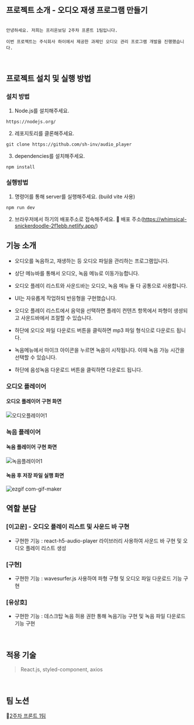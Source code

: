 <br>

## **프로젝트 소개 - 오디오 재생 프로그램 만들기**

```

안녕하세요. 저희는 프리온보딩 2주차 프론트 1팀입니다.

이번 프로젝트는 주식회사 하이에서 제공한 과제인 오디오 관리 프로그램 개발을 진행했습니다.

```

<br>

## 프로젝트 설치 및 실행 방법
### 설치 방법
1. Node.js를 설치해주세요.
```
https://nodejs.org/
```

2. 레포지토리를 클론해주세요. 
```
git clone https://github.com/sh-inv/audio_player
```

3. dependencies를 설치해주세요.
```
npm install
```

### 실행방법
1. 명령어를 통해 server를 실행해주세요. (build vite 사용)
```
npm run dev
```

2. 브라우저에서 하기의 배포주소로 접속해주세요.
📒 배포 주소(https://whimsical-snickerdoodle-2f1ebb.netlify.app/)

## 기능 소개

- 오디오를 녹음하고, 재생하는 등 오디오 파일을 관리하는 프로그램입니다.

- 상단 메뉴바를 통해서 오디오, 녹음 메뉴로 이동가능합니다.

- 오디오 플레이 리스트와 사운드바는 오디오, 녹음 메뉴 둘 다 공통으로 사용합니다.

- UI는 자유롭게 작업하되 반응형을 구현했습니다.

- 오디오 플레이 리스트에서 음악을 선택하면 플레이 컨텐츠 항목에서 파형이 생셩되고 사운드바에서 조절할 수 있습니다.

- 하단에 오디오 파일 다운로드 버튼을 클릭하면 mp3 파일 형식으로 다운로드 됩니다.

- 녹음메뉴에서 마이크 아이콘을 누르면 녹음이 시작됩니다. 이때 녹음 가능 시간을 선택할 수 있습니다.

- 하단에 음성녹음 다운로드 버튼을 클릭하면 다운로드 됩니다.

### 오디오 플레이어
#### 오디오 플레이어 구현 화면
![오디오플레이어1](https://user-images.githubusercontent.com/108816777/195650085-20463dbd-f92f-4f3e-8c04-bcf3cbd800b0.gif)

### 녹음 플레이어
#### 녹음 플레이어 구현 화면
![녹음플레이어1](https://user-images.githubusercontent.com/108816777/195650493-163027ef-6cf2-4425-bd5a-76d0d254ee95.gif)

#### 녹음 후 저장 파일 실행 화면
![ezgif com-gif-maker](https://user-images.githubusercontent.com/108816777/195652100-78d11533-1648-40e8-b392-e36dea7cfa14.gif)
<br>

## 역할 분담

### [이고운] - 오디오 플레이 리스트 및 사운드 바 구현

- 구현한 기능 : react-h5-audio-player 라이브러리 사용하여 사운드 바 구현 및 오디오 플레이 리스트 생성

### [구현]
- 구현한 기능 : wavesurfer.js 사용하여 파형 구형 및 오디오 파일 다운로드 기능 구현

### [유상호]
- 구현한 기능 : 데스크탑 녹음 허용 권한 통해 녹음기능 구현 및 녹음 파일 다운로드 기능 구현

<br>


## **적용 기술**

> React.js, styled-component, axios

<br>


## **팀 노션**

📝[2주차 프론트 1팀](https://www.notion.so/wecode/1-0836f4996a4e4c90b48508414ee81018)

